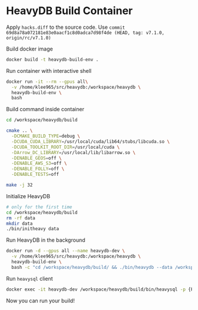 # HeavyDB Build Container

Apply `hacks.diff` to the source code. Use `commit 69d8a78a072181e83e0aacf1c8d0adca7d98f4de (HEAD, tag: v7.1.0, origin/rc/v7.1.0)`

Build docker image

``` bash
docker build -t heavydb-build-env .
```

Run container with interactive shell

``` bash
docker run -it --rm --gpus all\
  -v /home/klee965/src/heavydb:/workspace/heavydb \
  heavydb-build-env \
  bash
```

Build command inside container

``` bash
cd /workspace/heavydb/build

cmake .. \
  -DCMAKE_BUILD_TYPE=debug \
  -DCUDA_CUDA_LIBRARY=/usr/local/cuda/lib64/stubs/libcuda.so \
  -DCUDA_TOOLKIT_ROOT_DIR=/usr/local/cuda \
  -DArrow_DC_LIBRARY=/usr/local/lib/libarrow.so \
  -DENABLE_GEOS=off \
  -DENABLE_AWS_S3=off \
  -DENABLE_FOLLY=off \
  -DENABLE_TESTS=off

make -j 32
```

Initialize HeavyDB

``` bash
# only for the first time
cd /workspace/heavydb/build
rm -rf data
mkdir data
./bin/initheavy data
```

Run HeavyDB in the background

``` bash
docker run -d --gpus all --name heavydb-dev \
  -v /home/klee965/src/heavydb:/workspace/heavydb \
  heavydb-build-env \
  bash -c "cd /workspace/heavydb/build/ && ./bin/heavydb --data /workspace/heavydb/build/data --port 6274 --http-port 6278 --calcite-port 6279"
```

Run `heavysql` client

``` bash
docker exec -it heavydb-dev /workspace/heavydb/build/bin/heavysql -p {PASSWORD} --db {DATABASE_NAME}
```

Now you can run your build!
